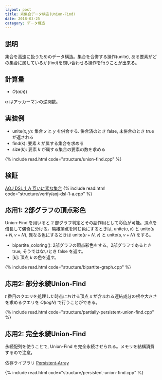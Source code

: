 ```yaml
---
layout: post
title: 素集合データ構造(Union-Find)
date: 2018-03-25
category: データ構造
---
```


## 説明
集合を高速に扱うためのデータ構造。集合を合併する操作(unite), ある要素がどの集合に属しているか(find)を問い合わせる操作を行うことが出来る。

## 計算量
* $O(\alpha(n))$

$\alpha$ はアッカーマンの逆関数。

## 実装例

* $\mathrm{unite}(x, y)$: 集合 $x$ と $y$ を併合する. 併合済のとき $\mathrm{false}$, 未併合のとき $\mathrm{true}$ が返される
* $\mathrm{find(k)}$: 要素 $k$ が属する集合を求める
* $\mathrm{size(k)}$: 要素 $k$ が属する集合の要素の数を求める

{% include read.html  code="structure/union-find.cpp" %}

## 検証

[AOJ DSL_1_A 互いに素な集合](http://judge.u-aizu.ac.jp/onlinejudge/description.jsp?id=DSL_1_A&lang=jp)
{% include read.html code="structure/verify/aoj-dsl-1-a.cpp" %}

## 応用1: 2部グラフの頂点彩色
Union-Find を用いると $2$ 部グラフ判定とその副作用として彩色が可能。頂点を倍長して偶奇に分ける。隣接頂点を同じ色にするときは, $\mathrm{unite}(u, v)$ と $\mathrm{unite}(u+N, v+N)$, 異なる色にするときは $\mathrm{unite}(u+N, v)$ と $\mathrm{unite}(u, v+N)$ をする。

* bipartite_coloring(): 2部グラフの頂点彩色をする。2部グラフであるとき true, そうではないとき false を返す。
* \[$k$\]: 頂点 $k$ の色を返す。

{% include read.html  code="structure/bipartite-graph.cpp" %}

## 応用2: 部分永続Union-Find

$t$ 番目のクエリを処理した時点における頂点 $x$ が含まれる連結成分の根や大きさを求めるクエリを $O(log N)$ で行うことができる。

{% include read.html  code="structure/partially-persistent-union-find.cpp" %}

## 応用2: 完全永続Union-Find
永続配列を使うことで, Union-Find を完全永続させられる。メモリを結構消費するので注意。

依存ライブラリ [Persistent-Array](persistent-array.html)

{% include read.html  code="structure/persistent-union-find.cpp" %}
